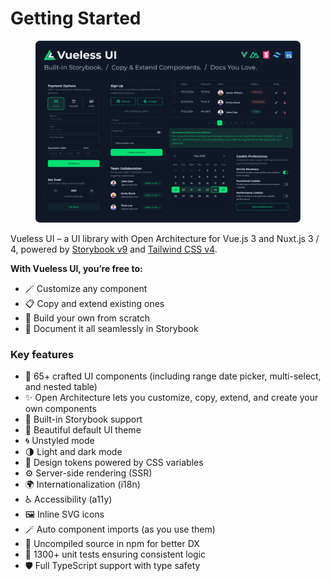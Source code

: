 # Getting Started

<figure><img src=".gitbook/assets/vueless-cover.png" alt=""><figcaption></figcaption></figure>

Vueless UI – a UI library with Open Architecture for Vue.js 3 and Nuxt.js 3 / 4, powered by [Storybook v9](https://storybook.js.org/) and [Tailwind CSS v4](https://tailwindcss.com/).

**With Vueless UI, you’re free to:**

* 🪄️ Customize any component
* 📋 Copy and extend existing ones
* 🧱 Build your own from scratch
* 📕 Document it all seamlessly in Storybook

### **Key features**

* 🧩 65+ crafted UI components (including range date picker, multi-select, and nested table)
* ✨ Open Architecture lets you customize, copy, extend, and create your own components
* 📕 Built-in Storybook support
* 🌈 Beautiful default UI theme
* 🌀 Unstyled mode
* 🌗 Light and dark mode
* 🧬 Design tokens powered by CSS variables
* ⚙️ Server-side rendering (SSR)
* 🌍 Internationalization (i18n)
* ♿️ Accessibility (a11y)
* 🖼️ Inline SVG icons
* 🪄 Auto component imports (as you use them)
* 🧿 Uncompiled source in npm for better DX
* 🧪️ 1300+ unit tests ensuring consistent logic
* 🛡️ Full TypeScript support with type safety
